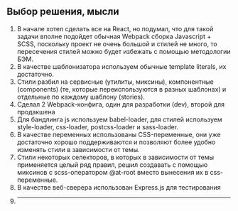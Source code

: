 ## Выбор решения, мысли

1. В начале хотел сделать все на React, но подумал, что для такой задачи вполне подойдет обычная
Webpack сборка Javascript + SCSS, поскольку проект не очень большой и стилей не много, то 
пересечения стилей можно будет избежать с помощью методологии БЭМ.
2. В качестве шаблонизатора используем обычные template literals, их достаточно.
3. Стили разбил на сервисные (утилиты, миксины), компонентные (components) (те, которые переиспользуются
в разных шаблонах) и отдельные по каждому шаблону (stories).
3. Сделал 2 Webpack-конфига, один для разработки (dev), второй для продакшена
4. Для бандлинга js используем babel-loader, для стилей используем style-loader, css-loader, 
postcss-loader и sass-loader.
5. В качестве переменных использованы CSS-переменные, они уже достаточно хорошо поддерживаются
и позволяют более удобно изменять стили в зависимости от темы.
6. Стили некоторых селекторов, в которых в зависимости от темы применяется целый ряд правил,
решил создавать с помощью миксинов с scss-оператором @at-root вместо вынесения их в css-переменные. 
7. В качестве веб-сверера использован Express.js для тестирования
8. -----
